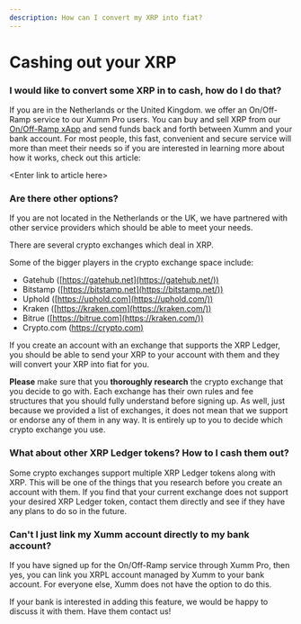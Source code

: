 ```yaml
---
description: How can I convert my XRP into fiat?
---
```


# Cashing out your XRP

### **I would like to convert some XRP in to cash, how do I do that?**

If you are in the Netherlands or the United Kingdom. we offer an On/Off-Ramp service to our Xumm Pro users. You can buy and sell XRP from our [On/Off-Ramp xApp](https://xumm.app/detect/xapp:xumm.onofframp) and send funds back and forth between Xumm and your bank account. For most people, this fast, convenient and secure service will more than meet their needs so if you are interested in learning more about how it works, check out this article:

\<Enter link to article here>

### **Are there other options?**

If you are not located in the Netherlands or the UK, we have partnered with other service providers which should be able to meet your needs.



There are several crypto exchanges which deal in XRP.

Some of the bigger players in the crypto exchange space include:

* Gatehub ([https://gatehub.net](https://gatehub.net/))
* Bitstamp ([https://bitstamp.net](https://bitstamp.net/))
* Uphold ([https://uphold.com](https://uphold.com/))
* Kraken ([https://kraken.com](https://kraken.com/))
* Bitrue ([https://bitrue.com](https://kraken.com/))
* Crypto.com ([https://crypto.com)](https://kraken.com/)

If you create an account with an exchange that supports the XRP Ledger, you should be able to send your XRP to your account with them and they will convert your XRP into fiat for you.

**Please** make sure that you **thoroughly research** the crypto exchange that you decide to go with. Each exchange has their own rules and fee structures that you should fully understand before signing up. As well, just because we provided a list of exchanges, it does not mean that we support or endorse any of them in any way. It is entirely up to you to decide which crypto exchange you use.

&#x20;

### **What about other XRP Ledger tokens? How to I cash them out?**

Some crypto exchanges support multiple XRP Ledger tokens along with XRP. This will be one of the things that you research before you create an account with them. If you find that your current exchange does not support your desired XRP Ledger token, contact them directly and see if they have any plans to do so in the future.

&#x20;

### **Can't I just link my Xumm account directly to my bank account?**

If you have signed up for the On/Off-Ramp service through Xumm Pro, then yes, you can link you XRPL account managed by Xumm to your bank account. For everyone else, Xumm does not have the option to do this.

If your bank is interested in adding this feature, we would be happy to discuss it with them. Have them contact us!

&#x20;
